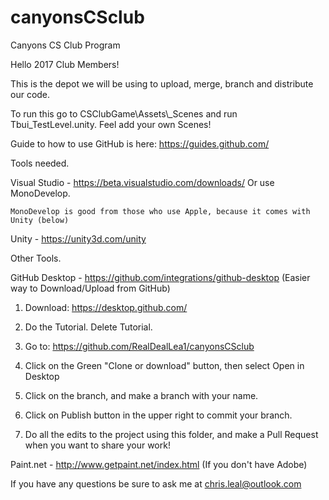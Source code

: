# canyonsCSclub
Canyons CS Club Program

Hello 2017 Club Members!

This is the depot we will be using to upload, merge, branch and distribute our code.  

To run this go to CSClubGame\Assets\\_Scenes and run Tbui_TestLevel.unity.  Feel add your own Scenes!

Guide to how to use GitHub is here: https://guides.github.com/

Tools needed.

Visual Studio   - https://beta.visualstudio.com/downloads/ Or use MonoDevelop.
    
    MonoDevelop is good from those who use Apple, because it comes with Unity (below)

Unity           - https://unity3d.com/unity 


Other Tools.

GitHub Desktop  - https://github.com/integrations/github-desktop (Easier way to Download/Upload from GitHub)

1) Download:  https://desktop.github.com/ <p>
2) Do the Tutorial. Delete Tutorial.<p>
3) Go to: https://github.com/RealDealLea1/canyonsCSclub<p>
4) Click on the Green "Clone or download" button, then select Open in Desktop<p>
5) Click on the branch, and make a branch with your name.<p>
6) Click on Publish button in the upper right to commit your branch.<p>
7) Do all the edits to the project using this folder, and make a Pull Request when you want to share your work!<p>

Paint.net       - http://www.getpaint.net/index.html (If you don't have Adobe)


If you have any questions be sure to ask me at chris.leal@outlook.com
